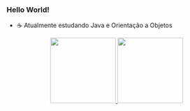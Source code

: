 ### Hello World! 
- ☕ Atualmente estudando Java e Orientação a Objetos 
 
 
 <div align="center">
  <a href="https://github.com/tidrt">
  <img height="150em" src="https://github-readme-stats.vercel.app/api?username=tidrt&show_icons=true&theme=calm&include_all_commits=true&count_private=true"/>
  <img height="150em" src="https://github-readme-stats.vercel.app/api/top-langs/?username=tidrt&layout=compact&langs_count=7&theme=calm"/>
 
</div>
 

